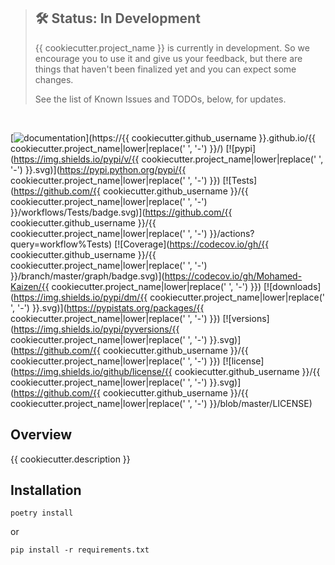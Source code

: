 > ## 🛠 Status: In Development
> {{ cookiecutter.project_name }} is currently in development. So we encourage you to use it and give us your feedback, but there are things that haven't been finalized yet and you can expect some changes.
>
> See the list of Known Issues and TODOs, below, for updates.

<br />

[![documentation](https://img.shields.io/badge/docs-mkdocs%20material-blue.svg?style=flat)](https://{{ cookiecutter.github_username }}.github.io/{{ cookiecutter.project_name|lower|replace(' ', '-') }}/)
[![pypi](https://img.shields.io/pypi/v/{{ cookiecutter.project_name|lower|replace(' ', '-') }}.svg)](https://pypi.python.org/pypi/{{ cookiecutter.project_name|lower|replace(' ', '-') }})
[![Tests](https://github.com/{{ cookiecutter.github_username }}/{{ cookiecutter.project_name|lower|replace(' ', '-') }}/workflows/Tests/badge.svg)](https://github.com/{{ cookiecutter.github_username }}/{{ cookiecutter.project_name|lower|replace(' ', '-') }}/actions?query=workflow%Tests)
[![Coverage](https://codecov.io/gh/{{ cookiecutter.github_username }}/{{ cookiecutter.project_name|lower|replace(' ', '-') }}/branch/master/graph/badge.svg)](https://codecov.io/gh/Mohamed-Kaizen/{{ cookiecutter.project_name|lower|replace(' ', '-') }})
[![downloads](https://img.shields.io/pypi/dm/{{ cookiecutter.project_name|lower|replace(' ', '-') }}.svg)](https://pypistats.org/packages/{{ cookiecutter.project_name|lower|replace(' ', '-') }})
[![versions](https://img.shields.io/pypi/pyversions/{{ cookiecutter.project_name|lower|replace(' ', '-') }}.svg)](https://github.com/{{ cookiecutter.github_username }}/{{ cookiecutter.project_name|lower|replace(' ', '-') }})
[![license](https://img.shields.io/github/license/{{ cookiecutter.github_username }}/{{ cookiecutter.project_name|lower|replace(' ', '-') }}.svg)](https://github.com/{{ cookiecutter.github_username }}/{{ cookiecutter.project_name|lower|replace(' ', '-') }}/blob/master/LICENSE)


## Overview

{{ cookiecutter.description }}


## Installation

```shell script
poetry install

```

or

```shell script
pip install -r requirements.txt

```
